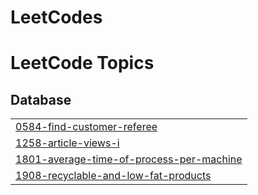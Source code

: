 # LeetCodes
<!---LeetCode Topics Start-->
# LeetCode Topics
## Database
|  |
| ------- |
| [0584-find-customer-referee](https://github.com/JackieNeoCEG/LeetCodes/tree/master/0584-find-customer-referee) |
| [1258-article-views-i](https://github.com/JackieNeoCEG/LeetCodes/tree/master/1258-article-views-i) |
| [1801-average-time-of-process-per-machine](https://github.com/JackieNeoCEG/LeetCodes/tree/master/1801-average-time-of-process-per-machine) |
| [1908-recyclable-and-low-fat-products](https://github.com/JackieNeoCEG/LeetCodes/tree/master/1908-recyclable-and-low-fat-products) |
<!---LeetCode Topics End-->